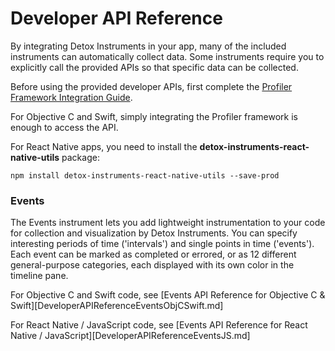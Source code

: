 # Developer API Reference

By integrating Detox Instruments in your app, many of the included instruments can automatically collect data. Some instruments require you to explicitly call the provided APIs so that specific data can be collected.

Before using the provided developer APIs, first complete the [Profiler Framework Integration Guide](XcodeIntegrationGuide.md).

For Objective C and Swift, simply integrating the Profiler framework is enough to access the API.

For React Native apps, you need to install the **detox-instruments-react-native-utils** package:

```shell
npm install detox-instruments-react-native-utils --save-prod
```

### Events

The Events instrument lets you add lightweight instrumentation to your code for collection and visualization by Detox Instruments. You can specify interesting periods of time ('intervals') and single points in time ('events'). Each event can be marked as completed or errored, or as 12 different general-purpose categories, each displayed with its own color in the timeline pane.

For Objective C and Swift code, see [Events API Reference for Objective C & Swift][DeveloperAPIReferenceEventsObjCSwift.md]

For React Native / JavaScript code, see [Events API Reference for React Native / JavaScript][DeveloperAPIReferenceEventsJS.md]